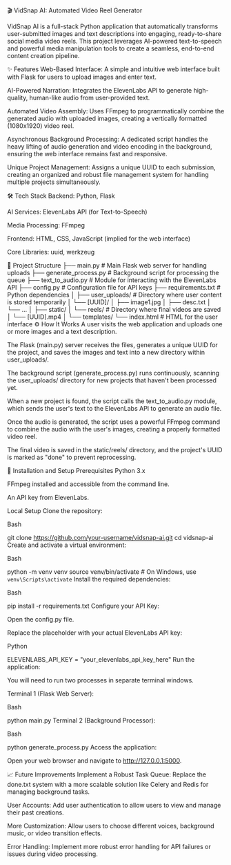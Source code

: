 🎬 VidSnap AI: Automated Video Reel Generator



VidSnap AI is a full-stack Python application that automatically transforms user-submitted images and text descriptions into engaging, ready-to-share social media video reels. This project leverages AI-powered text-to-speech and powerful media manipulation tools to create a seamless, end-to-end content creation pipeline.

✨ Features
Web-Based Interface: A simple and intuitive web interface built with Flask for users to upload images and enter text.

AI-Powered Narration: Integrates the ElevenLabs API to generate high-quality, human-like audio from user-provided text.

Automated Video Assembly: Uses FFmpeg to programmatically combine the generated audio with uploaded images, creating a vertically formatted (1080x1920) video reel.

Asynchronous Background Processing: A dedicated script handles the heavy lifting of audio generation and video encoding in the background, ensuring the web interface remains fast and responsive.

Unique Project Management: Assigns a unique UUID to each submission, creating an organized and robust file management system for handling multiple projects simultaneously.

🛠️ Tech Stack
Backend: Python, Flask

AI Services: ElevenLabs API (for Text-to-Speech)

Media Processing: FFmpeg

Frontend: HTML, CSS, JavaScript (implied for the web interface)

Core Libraries: uuid, werkzeug

📂 Project Structure
├── main.py                 # Main Flask web server for handling uploads
├── generate_process.py     # Background script for processing the queue
├── text_to_audio.py        # Module for interacting with the ElevenLabs API
├── config.py               # Configuration file for API keys
├── requirements.txt        # Python dependencies
│
├── user_uploads/           # Directory where user content is stored temporarily
│   └── [UUID]/
│       ├── image1.jpg
│       ├── desc.txt
│       └── ...
│
├── static/
│   └── reels/              # Directory where final videos are saved
│       └── [UUID].mp4
│
└── templates/
    └── index.html          # HTML for the user interface
⚙️ How It Works
A user visits the web application and uploads one or more images and a text description.

The Flask (main.py) server receives the files, generates a unique UUID for the project, and saves the images and text into a new directory within user_uploads/.

The background script (generate_process.py) runs continuously, scanning the user_uploads/ directory for new projects that haven't been processed yet.

When a new project is found, the script calls the text_to_audio.py module, which sends the user's text to the ElevenLabs API to generate an audio file.

Once the audio is generated, the script uses a powerful FFmpeg command to combine the audio with the user's images, creating a properly formatted video reel.

The final video is saved in the static/reels/ directory, and the project's UUID is marked as "done" to prevent reprocessing.

🚀 Installation and Setup
Prerequisites
Python 3.x

FFmpeg installed and accessible from the command line.

An API key from ElevenLabs.

Local Setup
Clone the repository:

Bash

git clone https://github.com/your-username/vidsnap-ai.git
cd vidsnap-ai
Create and activate a virtual environment:

Bash

python -m venv venv
source venv/bin/activate  # On Windows, use `venv\Scripts\activate`
Install the required dependencies:

Bash

pip install -r requirements.txt
Configure your API Key:

Open the config.py file.

Replace the placeholder with your actual ElevenLabs API key:

Python

ELEVENLABS_API_KEY = "your_elevenlabs_api_key_here"
Run the application:

You will need to run two processes in separate terminal windows.

Terminal 1 (Flask Web Server):

Bash

python main.py
Terminal 2 (Background Processor):

Bash

python generate_process.py
Access the application:

Open your web browser and navigate to http://127.0.0.1:5000.

📈 Future Improvements
Implement a Robust Task Queue: Replace the done.txt system with a more scalable solution like Celery and Redis for managing background tasks.

User Accounts: Add user authentication to allow users to view and manage their past creations.

More Customization: Allow users to choose different voices, background music, or video transition effects.

Error Handling: Implement more robust error handling for API failures or issues during video processing.








